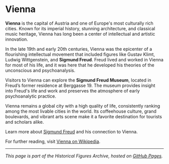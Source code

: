 # Vienna

**Vienna** is the capital of Austria and one of Europe's most culturally rich cities. Known for its imperial history, stunning architecture, and classical music heritage, Vienna has long been a center of intellectual and artistic innovation.

In the late 19th and early 20th centuries, Vienna was the epicenter of a flourishing intellectual movement that included figures like Gustav Klimt, Ludwig Wittgenstein, and **Sigmund Freud**. Freud lived and worked in Vienna for most of his life, and it was here that he developed his theories of the unconscious and psychoanalysis.

Visitors to Vienna can explore the **Sigmund Freud Museum**, located in Freud’s former residence at Berggasse 19. The museum provides insight into Freud's life and work and preserves the atmosphere of early psychoanalytic practice.

Vienna remains a global city with a high quality of life, consistently ranking among the most livable cities in the world. Its coffeehouse culture, grand boulevards, and vibrant arts scene make it a favorite destination for tourists and scholars alike.

Learn more about [Sigmund Freud](./person_freud.md) and his connection to Vienna.

For further reading, visit [Vienna on Wikipedia](https://en.wikipedia.org/wiki/Vienna).

---

*This page is part of the Historical Figures Archive, hosted on [GitHub Pages](https://github.com/florianhuber/assoc_experiment).*
